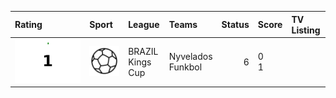| Rating                                                                                                                               | Sport                                                                                                        | League              | Teams                |   Status | Score   | TV Listing          |
|:-------------------------------------------------------------------------------------------------------------------------------------|:-------------------------------------------------------------------------------------------------------------|:--------------------|:---------------------|---------:|:--------|:--------------------|
| <img src="https://raw.githubusercontent.com/BlakeDuncan25/Donut-SVG-Ratings/bac4e4a278175106499642192132b1786a9aec38/1.svg" alt="1"> | <img src="https://raw.githubusercontent.com/BlakeDuncan25/Donut-SVG-Ratings/master/soccer.png" alt="Soccer"> | BRAZIL<br>Kings Cup | Nyvelados<br>Funkbol |        6 | 0<br>1  | <a href="#N/A"></a> |